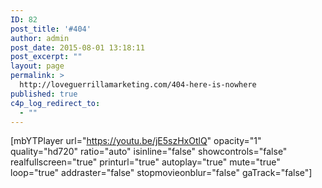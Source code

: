 ```yaml
---
ID: 82
post_title: '#404'
author: admin
post_date: 2015-08-01 13:18:11
post_excerpt: ""
layout: page
permalink: >
  http://loveguerrillamarketing.com/404-here-is-nowhere
published: true
c4p_log_redirect_to:
  - ""
---
```

[mbYTPlayer url="https://youtu.be/jE5szHxOtlQ" opacity="1" quality="hd720" ratio="auto" isinline="false" showcontrols="false" realfullscreen="true" printurl="true" autoplay="true" mute="true" loop="true" addraster="false" stopmovieonblur="false" gaTrack="false"]

&nbsp;                                  

&nbsp;

&nbsp;

&nbsp;

&nbsp;

&nbsp;

&nbsp;

&nbsp;

&nbsp;

&nbsp;

&nbsp;

&nbsp;
